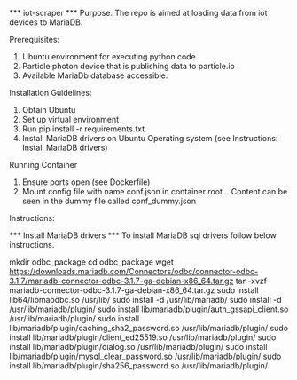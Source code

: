 
*** iot-scraper *** 
Purpose:
The repo is aimed at loading data from iot devices to MariaDB.

Prerequisites:
1) Ubuntu environment for executing python code.
2) Particle photon device that is publishing data to particle.io
3) Available MariaDb database accessible.


Installation Guidelines:
1) Obtain Ubuntu 
2) Set up virtual environment
3) Run pip install -r requirements.txt
4) Install MariaDB drivers on Ubuntu Operating system (see Instructions: Install MariaDB drivers)


Running Container
1) Ensure ports open (see Dockerfile)
2) Mount config file with name conf.json in container root... 
   Content can be seen in the dummy file called conf_dummy.json



Instructions:

*** Install MariaDB drivers ***
To install MariaDB sql drivers follow below instructions.

mkdir odbc_package
cd odbc_package
wget https://downloads.mariadb.com/Connectors/odbc/connector-odbc-3.1.7/mariadb-connector-odbc-3.1.7-ga-debian-x86_64.tar.gz
tar -xvzf mariadb-connector-odbc-3.1.7-ga-debian-x86_64.tar.gz
sudo install lib64/libmaodbc.so /usr/lib/
sudo install -d /usr/lib/mariadb/
sudo install -d /usr/lib/mariadb/plugin/
sudo install lib/mariadb/plugin/auth_gssapi_client.so /usr/lib/mariadb/plugin/
sudo install lib/mariadb/plugin/caching_sha2_password.so /usr/lib/mariadb/plugin/
sudo install lib/mariadb/plugin/client_ed25519.so /usr/lib/mariadb/plugin/
sudo install lib/mariadb/plugin/dialog.so /usr/lib/mariadb/plugin/
sudo install lib/mariadb/plugin/mysql_clear_password.so /usr/lib/mariadb/plugin/
sudo install lib/mariadb/plugin/sha256_password.so /usr/lib/mariadb/plugin/

